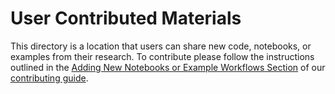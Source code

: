 # User Contributed Materials

This directory is a location that users can share new code, notebooks, or examples from their research. To contribute please follow the instructions outlined in the [Adding New Notebooks or Example Workflows Section](https://github.com/nasa/VITALS/blob/main/CONTRIBUTE.md#adding-new-notebooks-or-example-workflows) of our [contributing guide](https://github.com/nasa/VITALS/blob/main/CONTRIBUTE.md).
